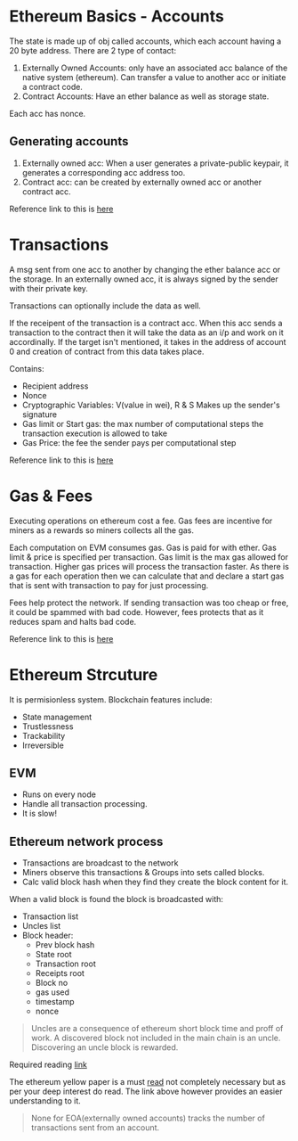 # Ethereum Basics - Accounts 
The state is made up of obj called accounts, which each account having a 20 byte address. There are 2 type of contact: 
1. Externally Owned Accounts: only have an associated acc balance of the native system (ethereum). Can transfer a value to another acc or initiate a contract code. 
2. Contract Accounts: Have an ether balance as well as storage state. 

Each acc has nonce.

## Generating accounts 
1. Externally owned acc: When a user generates a private-public keypair, it generates a corresponding acc address too. 
2. Contract acc: can be created by externally owned acc or another contract acc. 

Reference link to this is [here](https://solidity.readthedocs.io/en/v0.4.20/introduction-to-smart-contracts.html#accounts)

# Transactions 
A msg sent from one acc to another by changing the ether balance acc or the storage. In an externally owned acc, it is always signed by the sender with their private key. 

Transactions can optionally include the data as well.

If the receipent of the transaction is a contract acc. When this acc sends a transaction to the contract then it will take the data as an i/p and work on it accordinally. If the target isn't mentioned, it takes in the address of account 0 and creation of contract from this data takes place.

Contains: 
- Recipient address
- Nonce 
- Cryptographic Variables: V(value in wei), R & S
Makes up the sender's signature
- Gas limit or Start gas: the max number of computational steps the transaction execution is allowed to take
- Gas Price: the fee the sender pays per computational step 

Reference link to this is [here](https://solidity.readthedocs.io/en/v0.4.20/introduction-to-smart-contracts.html#transactions)

# Gas & Fees
Executing operations on ethereum cost a fee. Gas fees are incentive for miners as a rewards so miners collects all the gas. 

Each computation on EVM consumes gas. Gas is paid for with ether. Gas limit & price is specified per transaction. Gas limit is the max gas allowed for transaction. Higher gas prices will process the transaction faster. As there is a gas for each operation then we can calculate that and declare a start gas that is sent with transaction to pay for just processing.

Fees help protect the network. If sending transaction was too cheap or free, it could be spammed with bad code. However, fees protects that as it reduces spam and halts bad code.

Reference link to this is [here](https://media.consensys.net/ethereum-gas-fuel-and-fees-3333e17fe1dc)

# Ethereum Strcuture 
It is permisionless system. 
Blockchain features include: 
- State management 
- Trustlessness
- Trackability
- Irreversible 

## EVM
- Runs on every node
- Handle all transaction processing. 
- It is slow!  

## Ethereum network process 
- Transactions are broadcast to the network
- Miners observe this transactions  & Groups into sets called blocks.
- Calc valid block hash when they find they create the block content for it. 

When a valid block is found the block is broadcasted with: 
- Transaction list
- Uncles list
- Block header: 
    - Prev block hash 
    - State root
    - Transaction root
    - Receipts root
    - Block no
    - gas used 
    - timestamp 
    - nonce

> Uncles are a consequence of ethereum short block time and proff of work. A discovered block not included in the main chain is an uncle. Discovering an uncle block is rewarded. 

Required reading [link](https://medium.com/@preethikasireddy/how-does-ethereum-work-anyway-22d1df506369)

The ethereum yellow paper is a must [read](http://gavwood.com/paper.pdf) not completely necessary but as per your deep interest do read. The link above however provides an easier understanding to it.


> None for EOA(externally owned accounts) tracks the number of transactions sent from an account.
